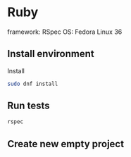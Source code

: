 # Ruby

framework: RSpec
OS: Fedora Linux 36

## Install environment

Install

```sh
sudo dnf install 
```

## Run tests

```sh
rspec
```

## Create new empty project

